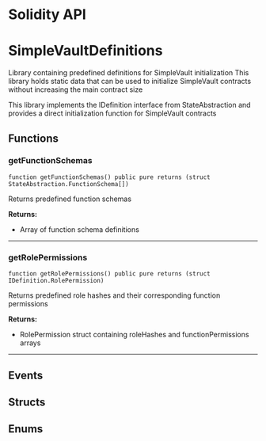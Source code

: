 # Solidity API

# SimpleVaultDefinitions

Library containing predefined definitions for SimpleVault initialization
This library holds static data that can be used to initialize SimpleVault contracts
without increasing the main contract size

This library implements the IDefinition interface from StateAbstraction
and provides a direct initialization function for SimpleVault contracts




## Functions

### getFunctionSchemas

```solidity
function getFunctionSchemas() public pure returns (struct StateAbstraction.FunctionSchema[])
```

Returns predefined function schemas


**Returns:**
- Array of function schema definitions


---

### getRolePermissions

```solidity
function getRolePermissions() public pure returns (struct IDefinition.RolePermission)
```

Returns predefined role hashes and their corresponding function permissions


**Returns:**
- RolePermission struct containing roleHashes and functionPermissions arrays


---


## Events


## Structs


## Enums


